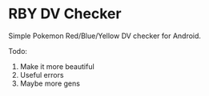 # RBY DV Checker

Simple Pokemon Red/Blue/Yellow DV checker for Android.

Todo:
1. Make it more beautiful
2. Useful errors
3. Maybe more gens
